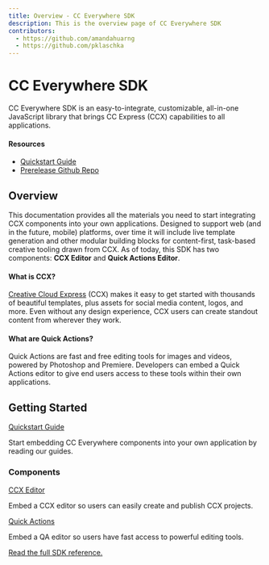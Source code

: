 ```yaml
---
title: Overview - CC Everywhere SDK 
description: This is the overview page of CC Everywhere SDK
contributors:
  - https://github.com/amandahuarng
  - https://github.com/pklaschka
---
```


<Hero slots="heading, text" background="rgb(64, 34, 138)" /> 

# CC Everywhere SDK

CC Everywhere SDK is an easy-to-integrate, customizable, all-in-one JavaScript library that brings CC Express (CCX) capabilities to all applications.

<Resources slots="heading, links"/>

#### Resources
* [Quickstart Guide](guides/quickstart/)
* [Prerelease Github Repo](https://github.com/AdobeDocs/cc-everywhere)

## Overview

This documentation provides all the materials you need to start integrating CCX components into your own applications. Designed to support web (and in the future, mobile) platforms, over time it will include live template generation and other modular building blocks for content-first, task-based creative tooling drawn from CCX. As of today, this SDK has two components: __CCX Editor__ and __Quick Actions Editor__.

#### What is CCX? 
[Creative Cloud Express](https://www.adobe.com/express/) (CCX) makes it easy to get started with thousands of beautiful templates, plus assets for social media content, logos, and more. Even without any design experience, CCX users can create standout content from wherever they work. 

#### What are Quick Actions? 
Quick Actions are fast and free editing tools for images and videos, powered by Photoshop and Premiere. Developers can embed a Quick Actions editor to give end users access to these tools within their own applications.

<!-- explain different workflows here -->

<DiscoverBlock width="100%" slots="heading, link, text"/>

## Getting Started

[Quickstart Guide](guides/)
    
Start embedding CC Everywhere components into your own application by reading our guides.

<DiscoverBlock slots="heading, link, text"/> 

### Components

[CCX Editor](guides/ccx_editor/) 
     
Embed a CCX editor so users can easily create and publish CCX projects.

<DiscoverBlock slots="link, text"/>

[Quick Actions](guides/quick_actions/) 

Embed a QA editor so users have fast access to powerful editing tools.

[Read the full SDK reference.](reference/) 


  